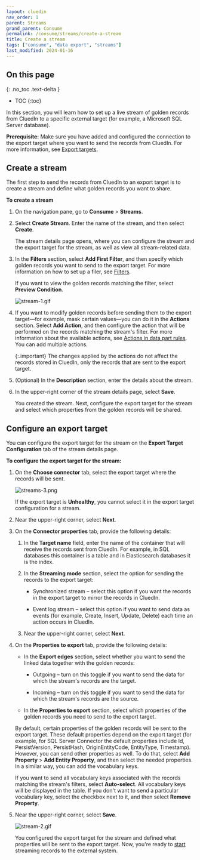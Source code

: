 ```yaml
---
layout: cluedin
nav_order: 1
parent: Streams
grand_parent: Consume
permalink: /consume/streams/create-a-stream
title: Create a stream
tags: ["consume", "data export", "streams"]
last_modified: 2024-01-16
---
```

## On this page
{: .no_toc .text-delta }
- TOC
{:toc}

In this section, you will learn how to set up a live stream of golden records from CluedIn to a specific external target (for example, a Microsoft SQL Server database).

**Prerequisite:** Make sure you have added and configured the connection to the export target where you want to send the records from CluedIn. For more information, see [Export targets](/consume/export-targets).

## Create a stream

The first step to send the records from CluedIn to an export target is to create a stream and define what golden records you want to share.

**To create a stream**

1. On the navigation pane, go to **Consume** > **Streams**.

1. Select **Create Stream**. Enter the name of the stream, and then select **Create**.

    The stream details page opens, where you can configure the stream and the export target for the stream, as well as view all stream-related data.

1. In the **Filters** section, select **Add First Filter**, and then specify which golden records you want to send to the export target. For more information on how to set up a filer, see [Filters](/key-terms-and-features/filters).
    
    If you want to view the golden records matching the filter, select **Preview Condition**.

    ![stream-1.gif](../../assets/images/consume/streams/stream-1.gif)

1. If you want to modify golden records before sending them to the export target—for example, mask certain values—you can do it in the **Actions** section. Select **Add Action**, and then configure the action that will be performed on the records matching the stream's filter. For more information about the available actions, see [Actions in data part rules](/management/rules/rules-reference#actions-in-data-part-rules). You can add multiple actions.

    {:.important}
    The changes applied by the actions do not affect the records stored in CluedIn, only the records that are sent to the export target.

1. (Optional) In the **Description** section, enter the details about the stream.

1. In the upper-right corner of the stream details page, select **Save**.

    You created the stream. Next, configure the export target for the stream and select which properties from the golden records will be shared.

## Configure an export target

You can configure the export target for the stream on the **Export Target Configuration** tab of the stream details page.

**To configure the export target for the stream:**

1. On the **Choose connector** tab, select the export target where the records will be sent.

    ![streams-3.png](../../assets/images/consume/streams/streams-3.png)

    If the export target is **Unhealthy**, you cannot select it in the export target configuration for a stream.

1. Near the upper-right corner, select **Next**.

1. On the **Connector properties** tab, provide the following details:

    1. In the **Target name** field, enter the name of the container that will receive the records sent from CluedIn. For example, in SQL databases this container is a table and in Elasticsearch databases it is the index.

    1. In the **Streaming mode** section, select the option for sending the records to the export target:

        - Synchronized stream – select this option if you want the records in the export target to mirror the records in CluedIn.
        
        - Event log stream – select this option if you want to send data as events (for example, Create, Insert, Update, Delete) each time an action occurs in CluedIn.

    1. Near the upper-right corner, select **Next**.

1. On the **Properties to export** tab, provide the following details:

    - In the **Export edges** section, select whether you want to send the linked data together with the golden records:

        - Outgoing – turn on this toggle if you want to send the data for which the stream's records are the target.

        - Incoming – turn on this toggle if you want to send the data for which the stream's records are the source.

    - In the **Properties to export** section, select which properties of the golden records you need to send to the export target.

    By default, certain properties of the golden records will be sent to the export target. These default properties depend on the export target (for example, for SQL Server Connector the default properties include Id, PersistVersion, PersistHash, OriginEntityCode, EntityType, Timestamp). However, you can send other properties as well. To do that, select **Add Property** > **Add Entity Property**, and then select the needed properties. In a similar way, you can add the vocabulary keys.

    If you want to send all vocabulary keys associated with the records matching the stream's filters, select **Auto-select**. All vocabulary keys will be displayed in the table. If you don't want to send a particular vocabulary key, select the checkbox next to it, and then select **Remove Property**.

1. Near the upper-right corner, select **Save**.

    ![stream-2.gif](../../assets/images/consume/streams/stream-2.gif)

    You configured the export target for the stream and defined what properties will be sent to the export target. Now, you're ready to [start](/consume/streams/manage-streams) streaming records to the external system.

